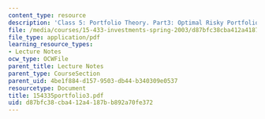 ```yaml
---
content_type: resource
description: 'Class 5: Portfolio Theory. Part3: Optimal Risky Portfolio'
file: /media/courses/15-433-investments-spring-2003/d87bfc38cba412a4187bb892a70fe372_154335portfolio3.pdf
file_type: application/pdf
learning_resource_types:
- Lecture Notes
ocw_type: OCWFile
parent_title: Lecture Notes
parent_type: CourseSection
parent_uid: 4be1f884-d157-9503-db44-b340309e0537
resourcetype: Document
title: 154335portfolio3.pdf
uid: d87bfc38-cba4-12a4-187b-b892a70fe372
---
```

